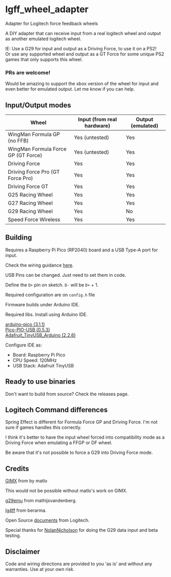 # lgff_wheel_adapter
Adapter for Logitech force feedback wheels

A DIY adapter that can receive input from a real logitech wheel and output as another emulated logitech wheel.

IE: Use a G29 for input and output as a Driving Force, to use it on a PS2!<br/>
Or use any supported wheel and output as a GT Force for some unique PS2 games that only supports this wheel.

### PRs are welcome!
Would be amazing to support the xbox version of the wheel for input and even better for emulated output.
Let me know if you can help.

## Input/Output modes
| Wheel                               | Input (from real hardware) | Output (emulated) |
|-------------------------------------|----------------------------|-------------------|
| WingMan Formula GP (no FFB)         | Yes (untested)             | Yes               |
| WingMan Formula Force GP (GT Force) | Yes (untested)             | Yes               |
| Driving Force                       | Yes                        | Yes               |
| Driving Force Pro (GT Force Pro)    | Yes                        | Yes               |
| Driving Force GT                    | Yes                        | Yes               |
| G25 Racing Wheel                    | Yes                        | Yes               |
| G27 Racing Wheel                    | Yes                        | Yes               |
| G29 Racing Wheel                    | Yes                        | No                |
| Speed Force Wireless                | Yes                        | Yes               |


## Building
Requires a Raspberry Pi Pico (RP2040) board and a USB Type-A port for input.

Check the wiring guidance [here](https://github.com/sekigon-gonnoc/Pico-PIO-USB/discussions/7).

USB Pins can be changed. Just need to set them in code.

Define the `D+` pin on sketch. `D-` will be `D+` + 1.

Required configuration are on `config.h` file

Firmware builds under Arduino IDE.

Required libs. Install using Arduino IDE.

[arduino-pico (3.1.1)](https://github.com/earlephilhower/arduino-pico#installing-via-arduino-boards-manager)<br/>
[Pico-PIO-USB (0.5.3)](https://github.com/sekigon-gonnoc/Pico-PIO-USB)<br/>
[Adafruit_TinyUSB_Arduino (2.2.6)](https://github.com/adafruit/Adafruit_TinyUSB_Arduino)

Configure IDE as:
* Board: Raspberry Pi Pico
* CPU Speed: 120MHz
* USB Stack: Adafruit TinyUSB

## Ready to use binaries
Don't want to build from source? Check the releases page.

## Logitech Command differences
Spring Effect is different for Formula Force GP and Driving Force.
I'm not sure if games handles this correctly.

I think it's better to have the input wheel forced into compatibility mode as a Driving Force when emulating a FFGP or DF wheel.

Be aware that it's not possible to force a G29 into Driving Force mode.

## Credits
[GIMX](https://github.com/matlo) from by matlo

This would not be possible without matlo's work on GIMX.

[g29emu](https://github.com/mathijsvandenberg/g29emu) from mathijsvandenberg.

[lg4ff](https://github.com/berarma/new-lg4ff) from berarma.

Open Source [documents](https://opensource.logitech.com/wiki/Technical_Information/) from Logitech.

Special thanks for [NolanNicholson](https://github.com/NolanNicholson) for doing the G29 data input and beta testing.

## Disclaimer

Code and wiring directions are provided to you 'as is' and without any warranties. Use at your own risk.